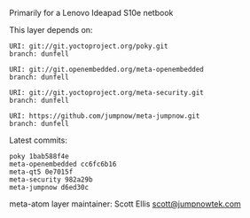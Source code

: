 Primarily for a Lenovo Ideapad S10e netbook

This layer depends on:

    URI: git://git.yoctoproject.org/poky.git
    branch: dunfell

    URI: git://git.openembedded.org/meta-openembedded
    branch: dunfell

    URI: git://git.yoctoproject.org/meta-security.git
    branch: dunfell

    URI: https://github.com/jumpnow/meta-jumpnow.git
    branch: dunfell


Latest commits:

    poky 1bab588f4e
    meta-openembedded cc6fc6b16
    meta-qt5 0e7015f
    meta-security 982a29b
    meta-jumpnow d6ed30c

meta-atom layer maintainer: Scott Ellis <scott@jumpnowtek.com>
